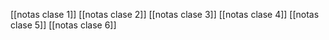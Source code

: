 [[notas clase 1]]
[[notas clase 2]]
[[notas clase 3]]
[[notas clase 4]]
[[notas clase 5]]
[[notas clase 6]]